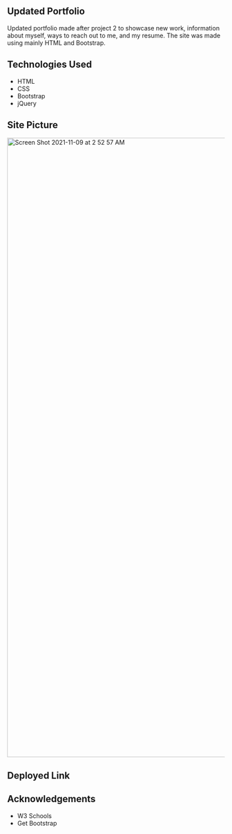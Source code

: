 ## Updated Portfolio

Updated portfolio made after project 2 to showcase new work, information about myself, ways to reach out to me, and my resume. The site was made using mainly HTML and Bootstrap.

## Technologies Used

* HTML
* CSS
* Bootstrap
* jQuery


## Site Picture

<img width="1432" alt="Screen Shot 2021-11-09 at 2 52 57 AM" src="https://user-images.githubusercontent.com/89226867/140884334-b1da6609-2aa7-48da-aa36-87a845389efa.png">


## Deployed Link


## Acknowledgements
* W3 Schools
* Get Bootstrap
